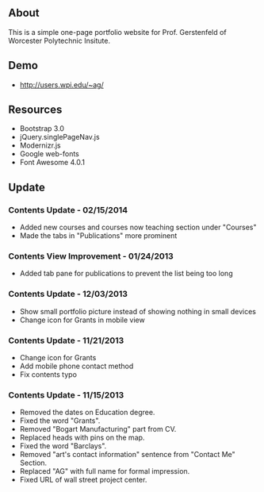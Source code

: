 ## About

This is a simple one-page portfolio website for Prof. Gerstenfeld of Worcester Polytechnic Insitute.

## Demo

* http://users.wpi.edu/~ag/

## Resources

* Bootstrap 3.0
* jQuery.singlePageNav.js
* Modernizr.js
* Google web-fonts
* Font Awesome 4.0.1

## Update

### Contents Update - 02/15/2014
* Added new courses and courses now teaching section under "Courses"
* Made the tabs in "Publications" more prominent

### Contents View Improvement - 01/24/2013
* Added tab pane for publications to prevent the list being too long

### Contents Update - 12/03/2013
* Show small portfolio picture instead of showing nothing in small devices
* Change icon for Grants in mobile view

### Contents Update - 11/21/2013
* Change icon for Grants
* Add mobile phone contact method
* Fix contents typo

### Contents Update - 11/15/2013

* Removed the dates on Education degree.
* Fixed the word "Grants".
* Removed "Bogart Manufacturing" part from CV.
* Replaced heads with pins on the map.
* Fixed the word "Barclays".
* Removed "art's contact information" sentence from "Contact Me" Section.
* Replaced "AG" with full name for formal impression.
* Fixed URL of wall street project center.
